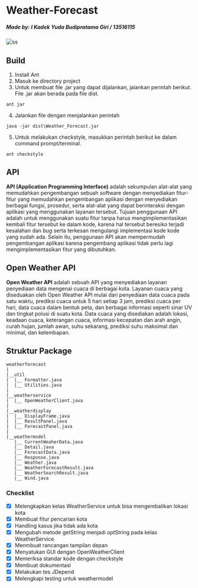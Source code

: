# Weather-Forecast

##### Made by: I Kadek Yuda Budipratama Giri / 13516115

![ss](https://user-images.githubusercontent.com/23361335/43359563-6c6b6978-92ce-11e8-876c-89685e9e91ed.PNG)

## Build
1. Install Ant
2. Masuk ke directory project
3. Untuk membuat file .jar yang dapat dijalankan, jalankan perintah berikut. File .jar akan berada pada file dist.
```
ant jar
```
4. Jalankan file dengan menjalankan perintah
```
java -jar dist\Weather_Forecast.jar
```
5. Untuk melakukan checkstyle, masukkan perintah berikut ke dalam command prompt/terminal.
```
ant checkstyle
```

## API
**API (Application Programming Interface)** adalah sekumpulan alat-alat yang memudahkan pengembangan sebuah software dengan menyediakan fitur-fitur yang memudahkan pengembangan aplikasi dengan menyediakan berbagai fungsi, prosedur, serta alat-alat yang dapat berinteraksi dengan aplikasi yang menggunakan layanan tersebut. Tujuan penggunaan API adalah untuk menggunakan suatu fitur tanpa harus mengimplementasikan kembali fitur tersebut ke dalam kode, karena hal tersebut beresiko terjadi kesalahan dan *bug* serta terkesan mengulangi implementasi kode kode yang sudah ada. Selain itu, penggunaan API akan mempermudah pengembangan aplikasi karena pengembang aplikasi tidak perlu lagi mengimplementasikan fitur yang dibutuhkan.


## Open Weather API
**Open Weather API** adalah sebuah API yang menyediakan layanan penyediaan data mengenai cuaca di berbagai kota. Layanan cuaca yang diseduakan oleh Open Weather API mulai dari penyediaan data cuaca pada satu waktu, prediksi cuaca untuk 5 hari setiap 3 jam, prediksi cuaca per hari, data cuaca dalam bentuk peta, dan berbagai informasi seperti sinar UV dan tingkat polusi di suatu kota. Data cuaca yang disediakan adalah lokasi, keadaan cuaca, keterangan cuaca, informasi kecepatan dan arah angin, curah hujan, jumlah awan, suhu sekarang, prediksi suhu maksimal dan minimal, dan kelembapan.

## Struktur Package

```
weatherforecast
|
|__util
|  |__ Formatter.java
|  |__ Utilities.java
|
|__weatherservice
|  |__ OpenWeatherClient.java
|
|__weatherdisplay
|  |__ DisplayFrame.java
|  |__ ResultPanel.java
|  |__ ForecastPanel.java
|
|__weathermodel
   |__ CurrentWeaherData.java
   |__ Detail.java
   |__ ForecastData.java
   |__ Response.java
   |__ Weather.java
   |__ WeatherForecastResult.java
   |__ WeatherSearchResult.java
   |__ Wind.java

```

### Checklist

- [X] Melengkapkan kelas WeatherService untuk bisa mengembalikan lokasi kota
- [X] Membuat fitur pencarian kota
- [X] Handling kasus jika tidak ada kota
- [X] Mengubah metode getString menjadi optString pada kelas WeatherService
- [X] Menmbuat rancangan tampilan depan
- [X] Menyatukan GUI dengan OpenWeatherClient
- [X] Memeriksa standar kode dengan checkstyle
- [X] Membuat dokumentasi
- [X] Melakukan tes JDepend
- [X] Melengkapi testing untuk weathermodel
